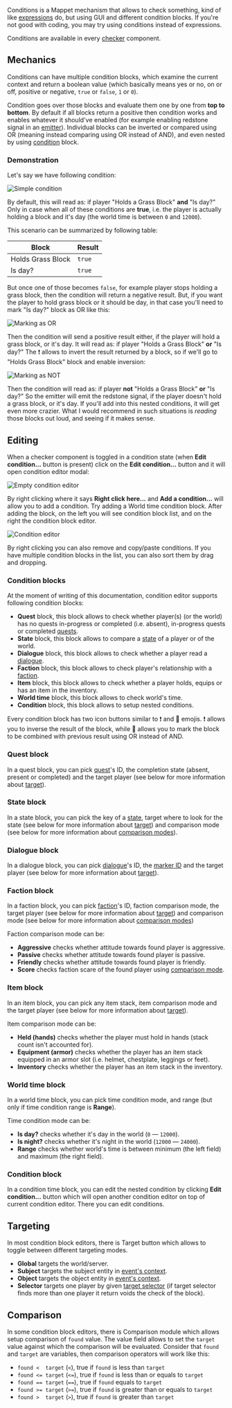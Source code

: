 Conditions is a Mappet mechanism that allows to check something, kind of like [expressions](./Expressions) do, but using GUI and different condition blocks. If you're not good with coding, you may try using conditions instead of expressions.

Conditions are available in every [checker](./Checker) component.

## Mechanics

Conditions can have multiple condition blocks, which examine the current context and return a boolean value (which basically means yes or no, on or off, positive or negative, `true` or `false`, `1` or `0`). 

Condition goes over those blocks and evaluate them one by one from **top to bottom**. By default if all blocks return a positive then condition works and enables whatever it should've enabled (for example enabling redstone signal in an [emitter](./Emitter-block)). Individual blocks can be inverted or compared using OR (meaning instead comparing using OR instead of AND), and even nested by using [condition](./Conditions#condition-block) block.

### Demonstration

Let's say we have following condition:

![Simple condition](https://i.imgur.com/o9cT6dH.png)

By default, this will read as: if player "Holds a Grass Block" **and** "Is day?" Only in case when all of these conditions are **true**, i.e. the player is actually holding a block and it's day (the world time is between `0` and `12000`).

This scenario can be summarized by following table:

|Block|Result|
|-|-|
|Holds Grass Block|`true`|
|Is day?|`true`|

But once one of those becomes `false`, for example player stops holding a grass block, then the condition will return a negative result. But, if you want the player to hold grass block or it should be day, in that case you'll need to mark "Is day?" block as OR like this:

![Marking as OR](https://i.imgur.com/ZOHJIyR.png)

Then the condition will send a positive result either, if the player will hold a grass block, or it's day. It will read as: if player "Holds a Grass Block" **or** "Is day?" The ❗ allows to invert the result returned by a block, so if we'll go to "Holds Grass Block" block and enable inversion:

![Marking as NOT](https://i.imgur.com/vUtvBsH.png)

Then the condition will read as: if player **not** "Holds a Grass Block" **or** "Is day?" So the emitter will emit the redstone signal, if the player doesn't hold a grass block, or it's day. If you'll add into this nested conditions, it will get even more crazier. What I would recommend in such situations is *reading* those blocks out loud, and seeing if it makes sense.

## Editing

When a checker component is toggled in a condition state (when **Edit condition...** button is present) click on the **Edit condition...** button and it will open condition editor modal:

![Empty condition editor](https://i.imgur.com/jEvG8cJ.png)

By right clicking where it says **Right click here...** and **Add a condition...** will allow you to add a condition. Try adding a World time condition block. After adding the block, on the left you will see condition block list, and on the right the condition block editor.

![Condition editor](https://i.imgur.com/mzJFtFx.png)

By right clicking you can also remove and copy/paste conditions. If you have multiple condition blocks in the list, you can also sort them by drag and dropping.

### Condition blocks

At the moment of writing of this documentation, condition editor supports following condition blocks:

* **Quest** block, this block allows to check whether player(s) (or the world) has no quests in-progress or completed (i.e. absent), in-progress quests or completed [quests](./Quetst).
* **State** block, this block allows to compare a [state](./States) of a player or of the world.
* **Dialogue** block, this block allows to check whether a player read a [dialogue](./Dialogues).
* **Faction** block, this block allows to check player's relationship with a [faction](./Factions).
* **Item** block, this block allows to check whether a player holds, equips or has an item in the inventory.
* **World time** block, this block allows to check world's time.
* **Condition** block, this block allows to setup nested conditions.

Every condition block has two icon buttons similar to ❗ and 🔀 emojis. ❗ allows you to inverse the result of the block, while 🔀 allows you to mark the block to be combined with previous result using OR instead of AND.

### Quest block

In a quest block, you can pick [quest](./Quests)'s ID, the completion state (absent, present or completed) and the target player (see below for more information about [target](./Conditions#targeting)).

### State block

In a state block, you can pick the key of a [state](./States), target where to look for the state (see below for more information about [target](./Conditions#targeting)) and comparison mode (see below for more information about [comparison modes](./Conditions#comparison)).

### Dialogue block

In a dialogue block, you can pick [dialogue](./Dialogues)'s ID, the [marker ID](./Dialogues#dialogue-reading) and the target player (see below for more information about [target](./Conditions#targeting)).

### Faction block

In a faction block, you can pick [faction](./Factions)'s ID, faction comparison mode, the target player (see below for more information about [target](./Conditions#targeting)) and comparison mode (see below for more information about [comparison modes](./Conditions#comparison))

Faction comparison mode can be:

* **Aggressive** checks whether attitude towards found player is aggressive.
* **Passive** checks whether attitude towards found player is passive.
* **Friendly** checks whether attitude towards found player is friendly.
* **Score** checks faction scare of the found player using [comparison mode](./Conditions#comparison).

### Item block

In an item block, you can pick any item stack, item comparison mode and the target player (see below for more information about [target](./Conditions#targeting)).

Item comparison mode can be:

* **Held (hands)** checks whether the player must hold in hands (stack count isn't accounted for).
* **Equipment (armor)** checks whether the player has an item stack equipped in an armor slot (i.e. helmet, chestplate, leggings or feet).
* **Inventory** checks whether the player has an item stack in the inventory.

### World time block

In a world time block, you can pick time condition mode, and range (but only if time condition range is **Range**).

Time condition mode can be:

* **Is day?** checks whether it's day in the world (`0` — `12000`).
* **Is night?** checks whether it's night in the world (`12000` — `24000`).
* **Range** checks whether world's time is between minimum (the left field) and maximum (the right field).

### Condition block

In a condition time block, you can edit the nested condition by clicking **Edit condition...** button which will open another condition editor on top of current condition editor. There you can edit conditions.

## Targeting

In most condition block editors, there is Target button which allows to toggle between different targeting modes.

* **Global** targets the world/server.
* **Subject** targets the subject entity in [event's context](./Events#event-context).
* **Object** targets the object entity in [event's context](./Events#event-context).
* **Selector** targets one player by given [target selector](https://minecraft.fandom.com/wiki/Commands) (if target selector finds more than one player it return voids the check of the block).

## Comparison

In some condition block editors, there is Comparison module which allows setup comparison of `found` value. The value field allows to set the `target` value against which the comparison will be evaluated. Consider that `found` and `target` are variables, then comparison operators will work like this:

* `found <  target` (`<`), true if `found` is less than `target`
* `found <= target` (`<=`), true if `found` is less than or equals to `target`
* `found == target` (`==`), true if `found` equals to `target`
* `found >= target` (`>=`), true if `found` is greater than or equals to `target`
* `found >  target` (`>`), true if `found` is greater than `target`
